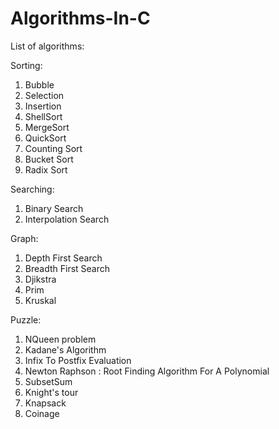 # Algorithms-In-C

List of algorithms:

Sorting:
1. Bubble
2. Selection
3. Insertion
4. ShellSort
5. MergeSort
6. QuickSort
7. Counting Sort
8. Bucket Sort
9. Radix Sort

Searching:
1. Binary Search
2. Interpolation Search

Graph:
1. Depth First Search
2. Breadth First Search
3. Djikstra
4. Prim
5. Kruskal

Puzzle:
1. NQueen problem
2. Kadane's Algorithm
3. Infix To Postfix Evaluation
4. Newton Raphson : Root Finding Algorithm For A Polynomial
5. SubsetSum
6. Knight's tour
7. Knapsack
8. Coinage
